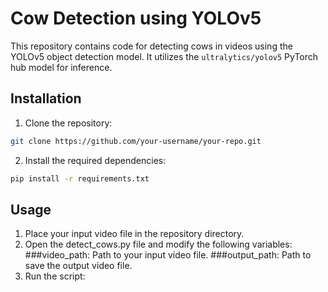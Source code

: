 # Cow Detection using YOLOv5

This repository contains code for detecting cows in videos using the YOLOv5 object detection model. It utilizes the `ultralytics/yolov5` PyTorch hub model for inference.

## Installation

1. Clone the repository:

```bash
git clone https://github.com/your-username/your-repo.git
```

2. Install the required dependencies:

```bash
pip install -r requirements.txt
```

## Usage
1. Place your input video file in the repository directory.
2. Open the detect_cows.py file and modify the following variables:
###video_path: Path to your input video file.
###output_path: Path to save the output video file.
3. Run the script:
